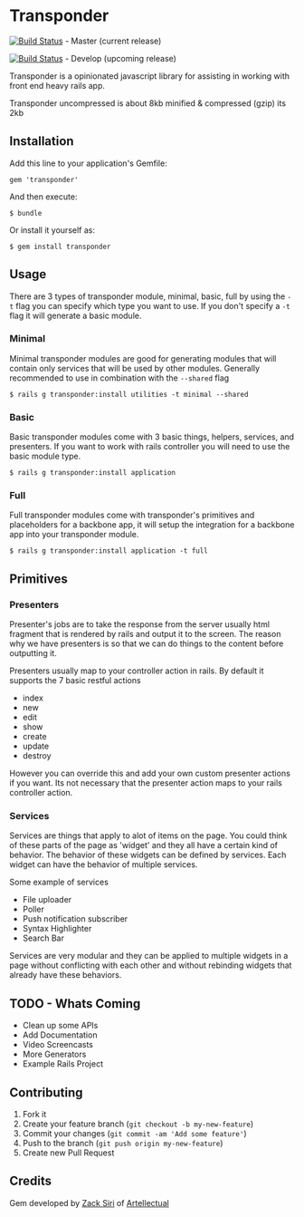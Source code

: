 # Transponder
[![Build Status](https://travis-ci.org/artellectual/transponder.png?branch=master)](https://travis-ci.org/artellectual/transponder) - Master (current release)

[![Build Status](https://travis-ci.org/artellectual/transponder.png?branch=develop)](https://travis-ci.org/artellectual/transponder) - Develop (upcoming release)

Transponder is a opinionated javascript library for assisting in working with front end heavy rails app.

Transponder uncompressed is about 8kb minified & compressed (gzip) its 2kb

## Installation

Add this line to your application's Gemfile:

    gem 'transponder'

And then execute:

    $ bundle

Or install it yourself as:

    $ gem install transponder

## Usage
There are 3 types of transponder module, minimal, basic, full by using the ```-t``` flag you can specify which type you want to use. If you don't specify a ```-t``` flag it will generate a basic module.

### Minimal
Minimal transponder modules are good for generating modules that will contain only services that will be used by other modules. Generally recommended to use in combination with the ```--shared``` flag

    $ rails g transponder:install utilities -t minimal --shared

### Basic
Basic transponder modules come with 3 basic things, helpers, services, and presenters. If you want to work with rails controller you will need to use the basic module type.

    $ rails g transponder:install application

### Full
Full transponder modules come with transponder's primitives and placeholders for a backbone app, it will setup the integration for a backbone app into your transponder module.

    $ rails g transponder:install application -t full

## Primitives

### Presenters
Presenter's jobs are to take the response from the server usually html fragment that is rendered by rails and output it to the screen. The reason why we have presenters is so that we can do things to the content before outputting it.

Presenters usually map to your controller action in rails. By default it supports the 7 basic restful actions 

+ index
+ new
+ edit
+ show
+ create
+ update
+ destroy

However you can override this and add your own custom presenter actions if you want. Its not necessary that the presenter action maps to your rails controller action.

### Services
Services are things that apply to alot of items on the page. You could think of these parts of the page as 'widget' and they all have a certain kind of behavior. The behavior of these widgets can be defined by services. Each widget can have the behavior of multiple services.

Some example of services

+ File uploader
+ Poller
+ Push notification subscriber
+ Syntax Highlighter
+ Search Bar

Services are very modular and they can be applied to multiple widgets in a page without conflicting with each other and without rebinding widgets that already have these behaviors.


## TODO - Whats Coming

  + Clean up some APIs
  + Add Documentation
  + Video Screencasts
  + More Generators
  + Example Rails Project

## Contributing

1. Fork it
2. Create your feature branch (`git checkout -b my-new-feature`)
3. Commit your changes (`git commit -am 'Add some feature'`)
4. Push to the branch (`git push origin my-new-feature`)
5. Create new Pull Request

## Credits
Gem developed by [Zack Siri](http://github.com/zacksiri) of [Artellectual](http://www.artellectual.com)

